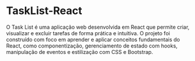 # TaskList-React
O Task List é uma aplicação web desenvolvida em React que permite criar, visualizar e excluir tarefas de forma prática e intuitiva. O projeto foi construído com foco em aprender e aplicar conceitos fundamentais do React, como componentização, gerenciamento de estado com hooks, manipulação de eventos e estilização com CSS e Bootstrap.
